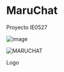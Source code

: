 # MaruChat
Proyecto IE0527

![image](https://github.com/DaniR1337/MaruChat/assets/93664317/cfd9045b-7f37-4876-b98e-9e46a12e7b31)

![MARUCHAT](https://github.com/DaniR1337/MaruChat/assets/93664317/54ccfb35-3791-4e25-b439-e56ba604c1c3)

Logo

